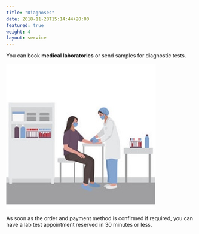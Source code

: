 ```yaml
---
title: "Diagnoses"
date: 2018-11-28T15:14:44+20:00 
featured: true
weight: 4
layout: service
---
```


You can book **medical laboratories** or send samples for diagnostic tests.

![Medical Diagnoses](/images/illustrations/diagnoses.jpg)

As soon as the order and payment method is confirmed if required, you can have a lab test appointment reserved in 30 minutes or less. 






